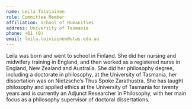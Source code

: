 ```yaml
---
name: Leila Toiviainen
role: Committee Member
affiliation: School of Humanities
address: University of Tasmania
phone: +61 (0)
email: leila.toiviainen@utas.edu.au
---
```


Leila was born and went to school in Finland.  She did her nursing and midwifery training in England, and then worked as a registered nurse in England, New Zealand and Australia.  She did her philosophy degree, including a doctorate in philosophy, at the University of Tasmania, her dissertation was on Nietzsche’s Thus Spoke Zarathustra.  She has taught philosophy and applied ethics at the University of Tasmania for twenty years and is currently an Adjunct Researcher in Philosophy, with her main focus as a philosophy supervisor of doctoral dissertations. 
